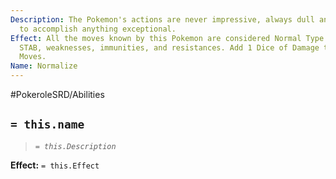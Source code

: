 ```yaml
---
Description: The Pokemon's actions are never impressive, always dull and never seem
  to accomplish anything exceptional.
Effect: All the moves known by this Pokemon are considered Normal Type. Affecting
  STAB, weaknesses, immunities, and resistances. Add 1 Dice of Damage to all Normal
  Moves.
Name: Normalize
---
```


#PokeroleSRD/Abilities

## `= this.name`

> *`= this.Description`*

**Effect:** `= this.Effect`